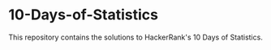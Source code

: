 # 10-Days-of-Statistics
This repository contains the solutions to HackerRank's 10 Days of Statistics.
